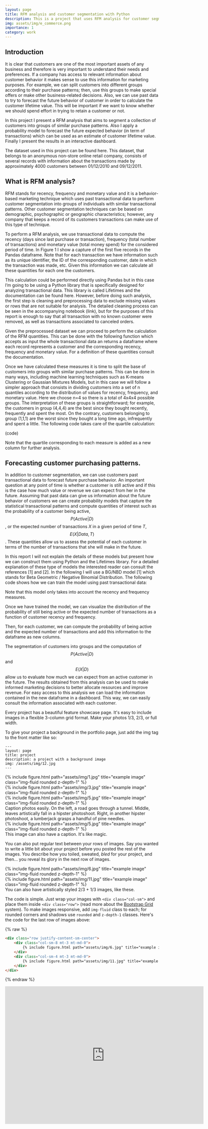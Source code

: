 ```yaml
---
layout: page
title: RFM analysis and customer segmentation with Python
description: This is a project that uses RFM analysis for customer segmentation and statistical models to forecast customer future purchase behavior.
img: assets/img/e_commerce.png
importance: 1
category: work
---
```


## Introduction

It is clear that customers are one of the most important assets of any business and therefore is very important to understand their needs and preferences. If a company has access to relevant information about customer behavior it makes sense to use this information for marketing purposes. For example, we can split customers into different groups according to their purchase patterns; then, use this groups to make special offers or make other business-related decisions. Also, we can use past data to try to forecast the future behavior of customer in order to calculate the customer lifetime value. This will be important if we want to know whether we should spend effort in trying to retain a customer or not.

In this project I present a RFM analysis that aims to segment a collection of customers into groups of similar purchase patterns. Also I apply a probability model to forecast the future expected behavior (in term of transactions) which can be used as an estimate of customer lifetime value. Finally I present the results in an interactive dashboard. 

The dataset used in this project can be found here. This dataset, that belongs to an anonymous non-store online retail company, consists of several records with information about the transactions made by approximately 4000 customers between 01/12/2010 and 09/12/2011.

## What is RFM analysis?
RFM stands for recency, frequency and monetary value and it is a behavior-based marketing technique which uses past transactional data to perform customer segmentation into groups of individuals with similar transactional patterns. Other customer segmentation techniques can be based on demographic, psychographic or geographic characteristics; however, any company that keeps a record of its customers transactions can make use of this type of technique. 

To  perform a RFM analysis, we use transactional data to compute the recency (days since last purchase or transaction), frequency (total number of transactions) and monetary value (total money spend) for the considered period of time. In Figure 1 I show a capture of the first five records in the Pandas dataframe. Note that for each transaction we have information such as its unique identifier, the ID of the corresponding customer, date in which the transaction was made, etc. Given this information we can calculate all these quantities for each one the customers.

This calculation could be performed directly using Pandas but in this case I’m going to be using a Python library that is specifically designed for analyzing transactional data. This library is called Lifetimes and the documentation can be found here. However, before doing such analysis, the first step is cleaning and preprocessing data to exclude missing values or rows that are not suitable for analysis. The detailed cleaning process can be seen in the accompanying notebook (link), but for the purposes of this report is enough to say that all transaction with no known customer were removed, as well as transactions associated to canceled orders. 

Given the preprocessed dataset we can proceed to perform the calculation of the RFM quantities. This can be done with the following function which accepts as input the whole transactional data an returns a dataframe where each record represents a customer and the corresponding recency, frequency and monetary value. For a definition of these quantities consult the documentation.

Once we have calculated these measures it is time to split the base of customers into groups with similar purchase patterns. This can be done in many ways, including machine learning techniques such as K-means Clustering or Gaussian Mixtures Models, but in this case we will follow a simpler approach that consists in dividing customers into a set of n quantiles according to the distribution of values for recency, frequency, and monetary value. Here we choose n=4 so there is a total of 4x4x4 possible groups. The interpretation of these groups is straightforward; for example, the customers in group (4,4,4) are the best since they bought recently, frequently and spent the most. On the contrary, customers belonging to group (1,1,1) are the worst since they bought a long time ago, infrequently and spent a little. The following code takes care of the quartile calculation:

(code)

Note that the quartile corresponding to each measure is added as a new column for further analysis.

## Forecasting customer purchasing patterns. 

In addition to customer segmentation, we can use customers past transactional data to forecast future purchase behavior. An important question at any point of time is whether a customer is still active and if this is the case how much value or revenue we can expect from her in the future. Assuming that past data can give us information about the future behavior of customers we can create probability models that capture the statistical transactional patterns and compute quantities of interest such as the probability of a customer being active, $$ P(Active|D) $$, or the expected number of transactions $X$ in a given period of time $T$, $$ E(X|Data,T) $$. These quantities allow us to assess the potential of each customer in terms of the number of transactions that she will make in the future.

In this report I will not explain the details of these models but present how we can construct them using Python and the Lifetimes library. For a detailed explanation of these type of models the interested reader can consult the references [1] and [2]. In the following I will use a BG/NBD model [1] which stands for Beta Geometric / Negative Binomial Distribution. The following code shows how we can train the model using past transactional data: 

Note that this model only takes into account the recency and frequency measures.

Once we have trained the model, we can visualize the distribution of the probability of still being active or the expected number of transactions as a function of customer recency and frequency.

Then, for each customer, we can compute the probability of being active and the expected number of transactions and add this information to the dataframe as new columns.

The segmentation of customers into groups and the computation of $$ P(Active|D) $$ and $$ E(X|D) $$ allow us to evaluate how much we can expect from an active customer in the future. The results obtained from this analysis can be used to make informed marketing decisions to better allocate resources and improve revenue. For easy access to this analysis we can load the information contained in the new dataframe in a dashboard. This way, we can easily consult the information associated with each customer. 

Every project has a beautiful feature showcase page.
It's easy to include images in a flexible 3-column grid format.
Make your photos 1/3, 2/3, or full width.

To give your project a background in the portfolio page, just add the img tag to the front matter like so:

    ---
    layout: page
    title: project
    description: a project with a background image
    img: /assets/img/12.jpg
    ---

<div class="row">
    <div class="col-sm mt-3 mt-md-0">
        {% include figure.html path="assets/img/1.jpg" title="example image" class="img-fluid rounded z-depth-1" %}
    </div>
    <div class="col-sm mt-3 mt-md-0">
        {% include figure.html path="assets/img/3.jpg" title="example image" class="img-fluid rounded z-depth-1" %}
    </div>
    <div class="col-sm mt-3 mt-md-0">
        {% include figure.html path="assets/img/5.jpg" title="example image" class="img-fluid rounded z-depth-1" %}
    </div>
</div>
<div class="caption">
    Caption photos easily. On the left, a road goes through a tunnel. Middle, leaves artistically fall in a hipster photoshoot. Right, in another hipster photoshoot, a lumberjack grasps a handful of pine needles.
</div>
<div class="row">
    <div class="col-sm mt-3 mt-md-0">
        {% include figure.html path="assets/img/5.jpg" title="example image" class="img-fluid rounded z-depth-1" %}
    </div>
</div>
<div class="caption">
    This image can also have a caption. It's like magic.
</div>

You can also put regular text between your rows of images.
Say you wanted to write a little bit about your project before you posted the rest of the images.
You describe how you toiled, sweated, *bled* for your project, and then... you reveal its glory in the next row of images.


<div class="row justify-content-sm-center">
    <div class="col-sm-8 mt-3 mt-md-0">
        {% include figure.html path="assets/img/6.jpg" title="example image" class="img-fluid rounded z-depth-1" %}
    </div>
    <div class="col-sm-4 mt-3 mt-md-0">
        {% include figure.html path="assets/img/11.jpg" title="example image" class="img-fluid rounded z-depth-1" %}
    </div>
</div>
<div class="caption">
    You can also have artistically styled 2/3 + 1/3 images, like these.
</div>


The code is simple.
Just wrap your images with `<div class="col-sm">` and place them inside `<div class="row">` (read more about the <a href="https://getbootstrap.com/docs/4.4/layout/grid/">Bootstrap Grid</a> system).
To make images responsive, add `img-fluid` class to each; for rounded corners and shadows use `rounded` and `z-depth-1` classes.
Here's the code for the last row of images above:

{% raw %}
```html
<div class="row justify-content-sm-center">
    <div class="col-sm-8 mt-3 mt-md-0">
        {% include figure.html path="assets/img/6.jpg" title="example image" class="img-fluid rounded z-depth-1" %}
    </div>
    <div class="col-sm-4 mt-3 mt-md-0">
        {% include figure.html path="assets/img/11.jpg" title="example image" class="img-fluid rounded z-depth-1" %}
    </div>
</div>
```
{% endraw %}

<iframe seamless frameborder="0" src="https://public.tableau.com/views/RFManalysis_16850252617450/Dashboard1?:embed=yes&:display_count=yes&:showVizHome=no" width = '650' height = '450' scrolling='yes' ></iframe>    
